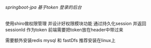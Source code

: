 ###### springboot-jpa 基于token 登录的后台

使用shiro做权限管理 并设计好权限模块功能
通过持久化session 并返回sessionId 作为token
前端需要把token放在header中带过来


需要额外安装redis mysql 和 fastDfs 
推荐安装在linux上
